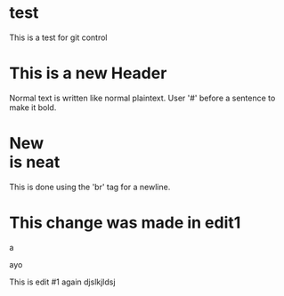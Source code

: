 # test
This is a test for git control

# This is a new Header
Normal text is written like normal plaintext. User '#' before a sentence to make it bold.




# New <br /> is neat
This is done using the 'br' tag for a newline.

# This change was made in edit1
a

ayo
 
This is edit #1 again djslkjldsj
